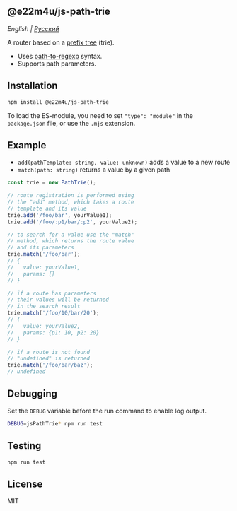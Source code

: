 ## @e22m4u/js-path-trie

*English | [Русский](./README-ru.md)*

A router based on a [prefix tree](https://en.wikipedia.org/wiki/Trie) (trie).

- Uses [path-to-regexp](https://github.com/pillarjs/path-to-regexp) syntax.
- Supports path parameters.

## Installation

```bash
npm install @e22m4u/js-path-trie
```

To load the ES-module, you need to set `"type": "module"`
in the `package.json` file, or use the `.mjs` extension.

## Example

- `add(pathTemplate: string, value: unknown)` adds a value to a new route
- `match(path: string)` returns a value by a given path

```js
const trie = new PathTrie();

// route registration is performed using
// the "add" method, which takes a route
// template and its value
trie.add('/foo/bar', yourValue1);
trie.add('/foo/:p1/bar/:p2', yourValue2);

// to search for a value use the "match"
// method, which returns the route value
// and its parameters
trie.match('/foo/bar');
// {
//   value: yourValue1,
//   params: {}
// }

// if a route has parameters
// their values will be returned
// in the search result
trie.match('/foo/10/bar/20');
// {
//   value: yourValue2,
//   params: {p1: 10, p2: 20}
// }

// if a route is not found
// "undefined" is returned
trie.match('/foo/bar/baz');
// undefined
```

## Debugging

Set the `DEBUG` variable before the run command to enable log output.

```bash
DEBUG=jsPathTrie* npm run test
```

## Testing

```bash
npm run test
```

## License

MIT
